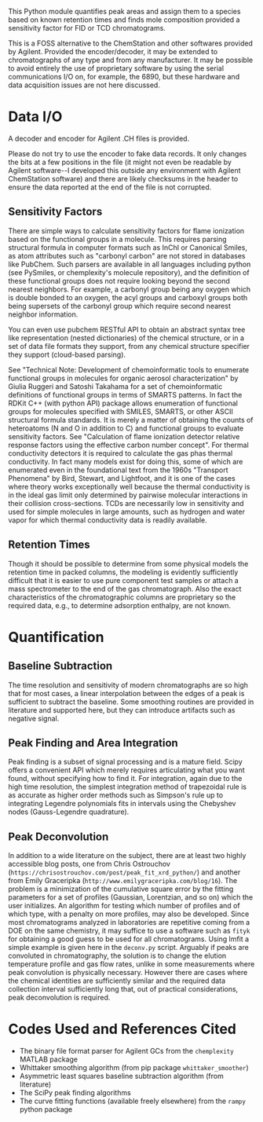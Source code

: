 This Python module quantifies peak areas and assign them to a species
based on known retention times and finds mole composition provided a
sensitivity factor for FID or TCD chromatograms.

This is a FOSS alternative to the ChemStation and other softwares
provided by Agilent. Provided the encoder/decoder, it may be extended to
chromatographs of any type and from any manufacturer. It may be possible
to avoid entirely the use of proprietary software by using the serial
communications I/O on, for example, the 6890, but these hardware and
data acquisition issues are not here discussed.

# Data I/O

A decoder and encoder for Agilent .CH files is provided. 

Please do not try to use the encoder to fake data records. It only
changes the bits at a few positions in the file (it might not
even be readable by Agilent software--I developed this outside any
environment with Agilent ChemStation software) and there are likely
checksums in the header to ensure the data reported at the end of the
file is not corrupted. 

## Sensitivity Factors

There are simple ways to calculate sensitivity factors for flame
ionization based on the functional groups in a molecule. This requires
parsing structural formula in computer formats such as InChI or
Canonical Smiles, as atom attributes such as "carbonyl carbon" are not
stored in databases like PubChem. Such parsers are available in all
languages including python (see PySmiles, or chemplexity's molecule
repository), and the definition of these functional groups does not
require looking beyond the second nearest neighbors. For example, a
carbonyl group being any oxygen which is double bonded to an oxygen, the
acyl groups and carboxyl groups both being supersets of the carbonyl
group which require second nearest neighbor information.

You can even use pubchem RESTful API to obtain an abstract syntax tree
like representation (nested dictionaries) of the chemical structure, or
in a set of data file formats they support, from any chemical structure
specifier they support (cloud-based parsing).

See "Technical Note: Development of chemoinformatic tools to enumerate
functional groups in molecules for organic aerosol characterization"
by Giulia Ruggeri and Satoshi Takahama for a set of chemoinformatic
definitions of functional groups in terms of SMARTS patterns. In fact
the RDKit C++ (with python API) package allows enumeration of functional
groups for molecules specified with SMILES, SMARTS, or other ASCII
structural formula standards. It is merely a matter of obtaining the
counts of heteroatoms (N and O in addition to C) and functional groups
to evaluate sensitivity factors. See "Calculation of flame ionization
detector relative response factors using the effective carbon number
concept". For thermal conductivity detectors it is required to calculate
the gas phas thermal conductivity. In fact many models exist for doing
this, some of which are enumerated even in the foundational text from the 1960s
"Transport Phenomena" by Bird, Stewart, and Lightfoot, and it is one
of the cases where theory works exceptionally well because the thermal
conductivity is in the ideal gas limit only determined by pairwise
molecular interactions in their collision cross-sections. TCDs are
necessarily low in sensitivity and used for simple molecules in large
amounts, such as hydrogen and water vapor for which thermal conductivity
data is readily available.

## Retention Times

Though it should be possible to determine from some physical models the
retention time in packed columns, the modeling is evidently sufficiently
difficult that it is easier to use pure component test samples or attach
a mass spectrometer to the end of the gas chromatograph. Also the exact
characteristics of the chromatographic columns are proprietary so the
required data, e.g., to determine adsorption enthalpy, are not known.

# Quantification

## Baseline Subtraction

The time resolution and sensitivity of modern chromatographs are so
high that for most cases, a linear interpolation between the edges of
a peak is sufficient to subtract the baseline. Some smoothing routines
are provided in literature and supported here, but they can introduce
artifacts such as negative signal.

## Peak Finding and Area Integration

Peak finding is a subset of signal processing and is a mature
field. Scipy offers a convenient API which merely requires articulating
what you want found, without specifying how to find it. For integration,
again due to the high time resolution, the simplest integration method
of trapezoidal rule is as accurate as higher order methods such as
Simpson's rule up to integrating Legendre polynomials fits in intervals
using the Chebyshev nodes (Gauss-Legendre quadrature).

## Peak Deconvolution

In addition to a wide literature on the subject, there are at
least two highly accessible blog posts, one from Chris Ostrouchov
(`https://chrisostrouchov.com/post/peak_fit_xrd_python/`) and another
from Emily Graceripka (`http://www.emilygraceripka.com/blog/16`). The
problem is a minimization of the cumulative square error by the fitting
parameters for a set of profiles (Gaussian, Lorentzian, and so on)
which the user initializes. An algorithm for testing which number of
profiles and of which type, with a penalty on more profiles, may also
be developed. Since most chromatograms analyzed in laboratories are
repetitive coming from a DOE on the same chemistry, it may suffice to
use a software such as `fityk` for obtaining a good guess to be used for
all chromatograms. Using lmfit a simple example is given here in the
`deconv.py` script. Arguably if peaks are convoluted in chromatography,
the solution is to change the elution temperature profile and gas
flow rates, unlike in some measurements where peak convolution is
physically necessary. However there are cases where the chemical
identities are sufficiently similar and the required data collection
interval sufficiently long that, out of practical considerations, peak
deconvolution is required.

# Codes Used and References Cited

- The binary file format parser for Agilent GCs from the `chemplexity` MATLAB package
- Whittaker smoothing algorithm (from pip package `whittaker_smoother`)
- Asymmetric least squares baseline subtraction algorithm (from literature)
- The SciPy peak finding algorithms 
- The curve fitting functions (available freely elsewhere) from the `rampy` python package
